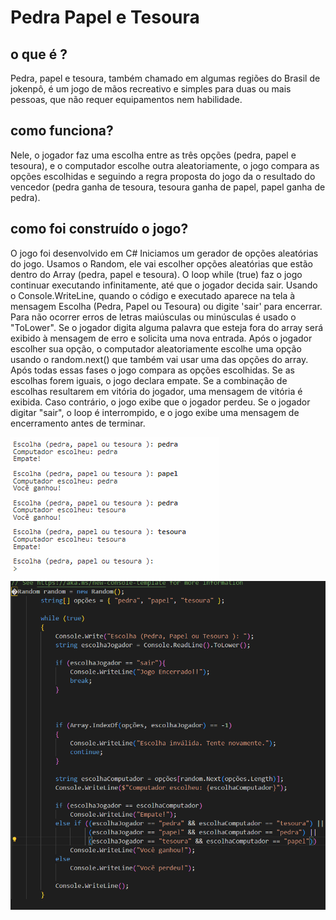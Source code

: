 # Pedra Papel e Tesoura 
## o que é ?
 Pedra, papel e tesoura, também chamado em algumas regiões do Brasil de jokenpô, é um jogo de mãos recreativo e simples para duas ou mais pessoas, que não requer equipamentos nem habilidade.
## como funciona?
Nele, o jogador faz uma escolha entre as três opções (pedra, papel e tesoura), e o computador escolhe outra aleatoriamente, o jogo compara as opções escolhidas e seguindo a regra proposta do jogo da o resultado do vencedor (pedra ganha de tesoura, tesoura ganha de papel, papel ganha de pedra).
 ## como foi construído o jogo?
 O jogo foi desenvolvido em C# 
 Iniciamos um gerador de opções aleatórias do jogo.
 Usamos o Random, ele vai escolher opções aleatórias que estão dentro do Array (pedra, papel e tesoura).
 O loop while (true) faz o jogo continuar executando infinitamente, até que o jogador decida sair.
 Usando o Console.WriteLine, quando o código e executado aparece na tela à mensagem Escolha (Pedra, Papel ou Tesoura) ou digite 'sair' para encerrar.
 Para não ocorrer erros de letras maiúsculas ou minúsculas é usado o "ToLower".
 Se o jogador digita alguma palavra que esteja fora do array será exibido à mensagem de erro e solicita uma nova entrada.
 Após o jogador escolher sua opção, o computador aleatoriamente escolhe uma opção usando o random.next() que também vai usar uma das opções do array.
 Após todas essas fases o jogo compara as opções escolhidas.
 Se as escolhas forem iguais, o jogo declara empate.
 Se a combinação de escolhas resultarem em vitória do jogador, uma mensagem de vitória é exibida.
 Caso contrário, o jogo exibe que o jogador perdeu.
 Se o jogador digitar "sair", o loop é interrompido, e o jogo exibe uma mensagem de encerramento antes de terminar.

<img src="pedra papel e tesoura.png" alt="Print jogo funcionando">

<img src="código.png" alt="Print jogo funcionando">
